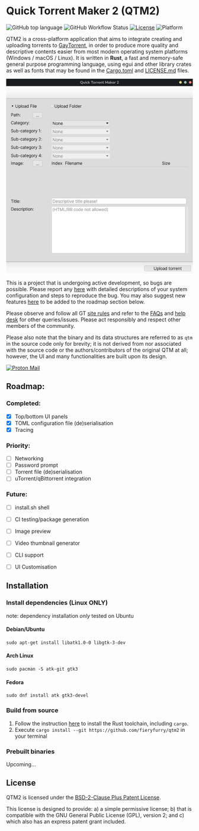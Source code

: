 # Quick Torrent Maker 2 (QTM2)

![GitHub top language](https://img.shields.io/github/languages/top/fieryfurry/qtm2?color=orange&logo=rust&logoColor=orange)
![GitHub Workflow Status](https://img.shields.io/github/actions/workflow/status/fieryfurry/qtm2/rust.yml?logo=github)
[![License](https://img.shields.io/badge/license-BSD--2--Clause%20Plus%20Patent-green)](https://spdx.org/licenses/BSD-2-Clause-Patent.html)
![Platform](https://img.shields.io/badge/platform-windows%20%7C%20macos%20%7C%20linux-lightgrey)

QTM2 is a cross-platform application that aims to integrate creating and uploading torrents to [GayTorrent](https://www.gaytor.rent/), in order to produce more quality and descriptive contents easier from most modern operating system platforms (Windows / macOS / Linux). It is written in **Rust**, a fast and memory-safe general purpose programming language, using egui and other library crates as well as fonts that may be found in the [Cargo.toml](Cargo.toml) and [LICENSE.md](LICENSE.md) files.

![screenshot](screenshot.png)

This is a project that is undergoing active development, so bugs are possible. Please report any [here](#TODO) with detailed descriptions of your system configuration and steps to reproduce the bug. You may also suggest new features [here](#TODO) to be added to the roadmap section below. 

Please observe and follow all GT [site rules](https://www.gaytor.rent/rules.php) and refer to the [FAQs](https://www.gaytor.rent/faq.php) and [help desk](https://www.gaytor.rent/helpdesk.php) for other queries/issues. Please act responsibly and respect other members of the community.

Please also note that the binary and its data structures are referred to as `qtm` in the source code only for brevity; it is not derived from nor associated with the source code or the authors/contributors of the original QTM at all; however, the UI and many functionalities are built upon its design.

[![Proton Mail](https://img.shields.io/badge/ProtonMail-8B89CC?style=for-the-badge&logo=protonmail&logoColor=white)](mailto:fiery.furry@proton.me)

## Roadmap:

### Completed:
- [x] Top/bottom UI panels
- [x] TOML configuration file (de)serialisation
- [x] Tracing

### Priority:
- [ ] Networking
- [ ] Password prompt
- [ ] Torrent file (de)serialisation
- [ ] uTorrent/qBittorrent integration

### Future:
- [ ] install.sh shell
- [ ] CI testing/package generation
- [ ] Image preview
- [ ] Video thumbnail generator
- [ ] CLI support
- [ ] UI Customisation


## Installation
### Install dependencies (Linux ONLY)
note: dependency installation _only_ tested on Ubuntu
#### Debian/Ubuntu
```
sudo apt-get install libatk1.0-0 libgtk-3-dev
```
#### Arch Linux
```
sudo pacman -S atk-git gtk3
```
#### Fedora
```
sudo dnf install atk gtk3-devel
```

### Build from source
1. Follow the instruction [here](https://www.rust-lang.org/tools/install) to install the Rust toolchain, including `cargo`.
2. Execute `cargo install --git https://github.com/fieryfurry/qtm2` in your terminal

### Prebuilt binaries
Upcoming...

## License
QTM2 is licensed under the [BSD-2-Clause Plus Patent License](https://spdx.org/licenses/BSD-2-Clause-Patent.html). 

This license is designed to provide: a) a simple permissive license; b) that is compatible with the GNU General Public License (GPL), version 2; and c) which also has an express patent grant included. 
